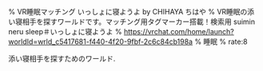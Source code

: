 % VR睡眠マッチング いっしょに寝ようよ by CHIHAYA ちはや
% VR睡眠の添い寝相手を探すワールドです。マッチング用タグマーカー搭載！検索用 suimin neru sleep＃いっしょに寝ようよ
% https://vrchat.com/home/launch?worldId=wrld_c5417681-f440-4f20-9fbf-2c6c84cb198a
% 睡眠
% rate:8

添い寝相手を探すためのワールド.
